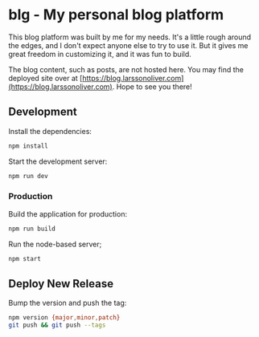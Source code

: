 # blg - My personal blog platform

This blog platform was built by me for my needs. It's a little rough
around the edges, and I don't expect anyone else to try to use it. But it
gives me great freedom in customizing it, and it was fun to build.

The blog content, such as posts, are not hosted here. You may find the
deployed site over at
[https://blog.larssonoliver.com](https://blog.larssonoliver.com). Hope to
see you there!

## Development

Install the dependencies:

```bash
npm install
```

Start the development server:

```bash
npm run dev
```

### Production

Build the application for production:

```bash
npm run build
```

Run the node-based server;

```bash
npm start
```

## Deploy New Release

Bump the version and push the tag:

```bash
npm version {major,minor,patch}
git push && git push --tags
```

